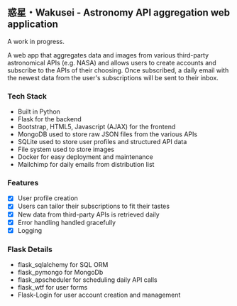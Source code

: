 ## 惑星・Wakusei - Astronomy API aggregation web application

A work in progress.

A web app that aggregates data and images from various third-party astronomical APIs (e.g. NASA) and allows users to create accounts and subscribe to the APIs of their choosing. Once subscribed, a daily email with the newest data from the user's subscriptions will be sent to their inbox.  

### Tech Stack
- Built in Python
- Flask for the backend
- Bootstrap, HTML5, Javascript (AJAX) for the frontend
- MongoDB used to store raw JSON files from the various APIs
- SQLite used to store user profiles and structured API data
- File system used to store images
- Docker for easy deployment and maintenance
- Mailchimp for daily emails from distribution list

### Features
- [x] User profile creation
- [x] Users can tailor their subscriptions to fit their tastes
- [x] New data from third-party APIs is retrieved daily
- [x] Error handling handled gracefully
- [x] Logging

### Flask Details
- flask_sqlalchemy for SQL ORM
- flask_pymongo for MongoDb
- flask_apscheduler for scheduling daily API calls
- flask_wtf for user forms
- Flask-Login for user account creation and management
